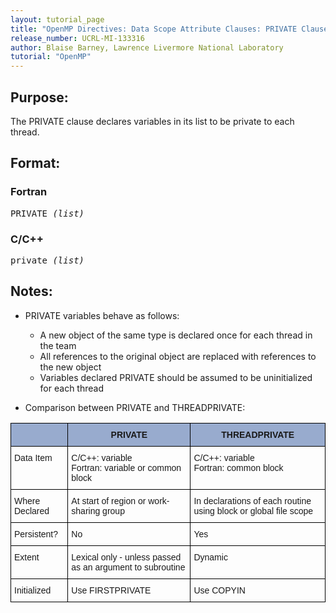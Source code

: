 ```yaml
---
layout: tutorial_page
title: "OpenMP Directives: Data Scope Attribute Clauses: PRIVATE Clause"
release_number: UCRL-MI-133316
author: Blaise Barney, Lawrence Livermore National Laboratory
tutorial: "OpenMP"
---
```


## Purpose:

The PRIVATE clause declares variables in its list to be private to each thread.

## Format:

### Fortran	
<pre>
PRIVATE <i>(list)</i>
</pre>

### C/C++	
<pre>
private <i>(list)</i>
</pre>

## Notes:

* PRIVATE variables behave as follows:
    * A new object of the same type is declared once for each thread in the team
    * All references to the original object are replaced with references to the new object
    * Variables declared PRIVATE should be assumed to be uninitialized for each thread

* Comparison between PRIVATE and THREADPRIVATE:

<style type="text/css">
.tg  {border-collapse:collapse;border-spacing:0;}
.tg td{border-color:black;border-style:solid;border-width:1px;font-family:Arial, sans-serif;font-size:14px;
  overflow:hidden;padding:10px 5px;word-break:normal;}
.tg th{border-color:black;border-style:solid;border-width:1px;font-family:Arial, sans-serif;font-size:14px;
  font-weight:normal;overflow:hidden;padding:10px 5px;word-break:normal;}
.tg .tg-xq0d{background-color:#98ABCE;font-weight:bold;text-align:center;vertical-align:top}
.tg .tg-0lax{text-align:left;vertical-align:top}
</style>
<table class="tg">
<thead>
  <tr>
    <th class="tg-xq0d"></th>
    <th class="tg-xq0d"><span style="background-color:#98ABCE">PRIVATE</span></th>
    <th class="tg-xq0d"><span style="background-color:#98ABCE">THREADPRIVATE</span></th>
  </tr>
</thead>
<tbody>
  <tr>
    <td class="tg-0lax">Data Item</td>
    <td class="tg-0lax">C/C++: variable<br>Fortran: variable or common block</td>
    <td class="tg-0lax">C/C++: variable<br>Fortran: common block</td>
  </tr>
  <tr>
    <td class="tg-0lax">Where Declared</td>
    <td class="tg-0lax">At start of region or work-sharing group</td>
    <td class="tg-0lax">In declarations of each routine using block or global file scope</td>
  </tr>
  <tr>
    <td class="tg-0lax">Persistent?</td>
    <td class="tg-0lax">No</td>
    <td class="tg-0lax">Yes</td>
  </tr>
  <tr>
    <td class="tg-0lax">Extent</td>
    <td class="tg-0lax">Lexical only - unless passed as an argument to subroutine</td>
    <td class="tg-0lax">Dynamic</td>
  </tr>
  <tr>
    <td class="tg-0lax">Initialized</td>
    <td class="tg-0lax">Use FIRSTPRIVATE</td>
    <td class="tg-0lax">Use COPYIN</td>
  </tr>
</tbody>
</table>
